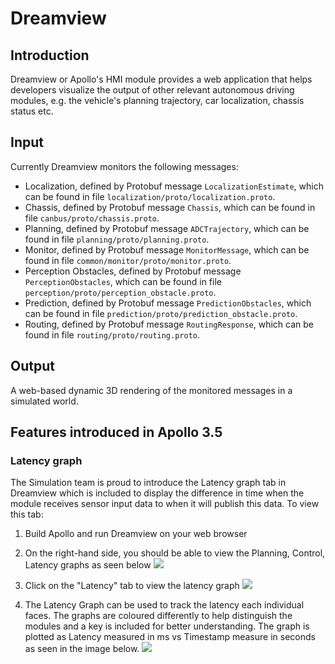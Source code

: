 
# Dreamview

## Introduction
Dreamview or Apollo's HMI module provides a web application that helps developers visualize the output of other relevant autonomous driving modules, e.g. the vehicle's planning trajectory, car localization, chassis status etc. 

## Input
  Currently Dreamview monitors the following messages:
  * Localization, defined by Protobuf message `LocalizationEstimate`, which can be found in file `localization/proto/localization.proto`.
  * Chassis, defined by Protobuf message `Chassis`, which can be found in file `canbus/proto/chassis.proto`.
  * Planning, defined by Protobuf message `ADCTrajectory`, which can be found in file `planning/proto/planning.proto`.
  * Monitor, defined by Protobuf message `MonitorMessage`, which can be found in file `common/monitor/proto/monitor.proto`.
  * Perception Obstacles, defined by Protobuf message `PerceptionObstacles`, which can be found in file `perception/proto/perception_obstacle.proto`.
  * Prediction, defined by Protobuf message `PredictionObstacles`, which can be found in file `prediction/proto/prediction_obstacle.proto`.
  * Routing, defined by Protobuf message `RoutingResponse`, which can be found in file `routing/proto/routing.proto`.
  
## Output
  A web-based dynamic 3D rendering of the monitored messages in a simulated world.

## Features introduced in Apollo 3.5

### Latency graph

The Simulation team is proud to introduce the Latency graph tab in Dreamview which is included to display the difference in time when the module receives sensor input data to when it will publish this data.
To view this tab:
1. Build Apollo and run Dreamview on your web browser
2. On the right-hand side, you should be able to view the Planning, Control, Latency graphs as seen below
![](images/dreamview_landing.png)

3. Click on the "Latency" tab to view the latency graph
![](images/dreamview_landing2.png)

4. The Latency Graph can be used to track the latency each individual faces. The graphs are coloured differently to help distinguish the modules and a key is included for better understanding. The graph is plotted as Latency measured in ms vs Timestamp measure in seconds as seen in the image below.
![](images/Latency.png)
